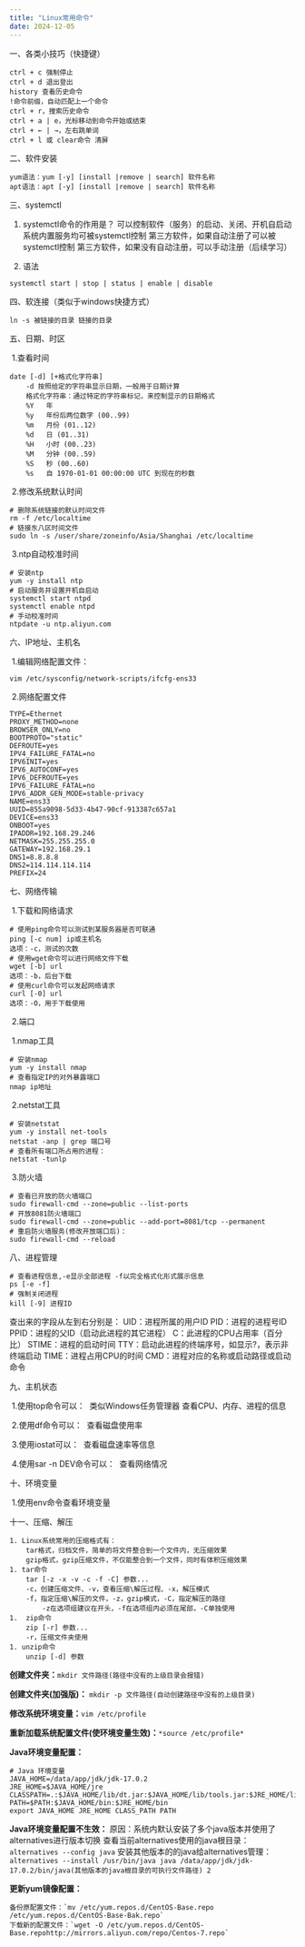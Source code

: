 ```yaml
---
title: "Linux常用命令"
date: 2024-12-05
---
```


一、各类小技巧（快捷键）

```
ctrl + c 强制停止
ctrl + d 退出登出
history 查看历史命令
!命令前缀，自动匹配上一个命令
ctrl + r，搜索历史命令
ctrl + a | e，光标移动到命令开始或结束
ctrl + ← | →，左右跳单词
ctrl + l 或 clear命令 清屏
```

二、软件安装

```
yum语法：yum [-y] [install |remove | search] 软件名称
apt语法：apt [-y] [install |remove | search] 软件名称
```

三、systemctl

1. systemctl命令的作用是？
可以控制软件（服务）的启动、关闭、开机自启动
系统内置服务均可被systemctl控制
第三方软件，如果自动注册了可以被systemctl控制
第三方软件，如果没有自动注册，可以手动注册（后续学习）

2. 语法

```
systemctl start | stop | status | enable | disable
```

四、软连接（类似于windows快捷方式）

```
ln -s 被链接的目录 链接的目录
```

五、日期、时区

​	1.查看时间

```
date [-d] [+格式化字符串]
	-d 按照给定的字符串显示日期，一般用于日期计算
	格式化字符串：通过特定的字符串标记，来控制显示的日期格式
	%Y   年
	%y   年份后两位数字 (00..99)
	%m   月份 (01..12)
	%d   日 (01..31)
	%H   小时 (00..23)
	%M   分钟 (00..59)
	%S   秒 (00..60)
	%s   自 1970-01-01 00:00:00 UTC 到现在的秒数
```

​	2.修改系统默认时间

```shell
# 删除系统链接的默认时间文件
rm -f /etc/localtime 
# 链接东八区时间文件
sudo ln -s /user/share/zoneinfo/Asia/Shanghai /etc/localtime 
```

​	3.ntp自动校准时间

```shell
# 安装ntp
yum -y install ntp
# 启动服务并设置开机自启动
systemctl start ntpd
systemctl enable ntpd
# 手动校准时间
ntpdate -u ntp.aliyun.com
```

六、IP地址、主机名

​	1.编辑网络配置文件：

`vim /etc/sysconfig/network-scripts/ifcfg-ens33`

​	2.网络配置文件

```properties
TYPE=Ethernet
PROXY_METHOD=none
BROWSER_ONLY=no
BOOTPROTO="static"
DEFROUTE=yes
IPV4_FAILURE_FATAL=no
IPV6INIT=yes
IPV6_AUTOCONF=yes
IPV6_DEFROUTE=yes
IPV6_FAILURE_FATAL=no
IPV6_ADDR_GEN_MODE=stable-privacy
NAME=ens33
UUID=855a9098-5d33-4b47-90cf-913387c657a1
DEVICE=ens33
ONBOOT=yes
IPADDR=192.168.29.246
NETMASK=255.255.255.0
GATEWAY=192.168.29.1
DNS1=8.8.8.8
DNS2=114.114.114.114
PREFIX=24
```

七、网络传输

​	1.下载和网络请求

```shell
# 使用ping命令可以测试到某服务器是否可联通
ping [-c num] ip或主机名
选项：-c，测试的次数
# 使用wget命令可以进行网络文件下载
wget [-b] url
选项：-b，后台下载
# 使用curl命令可以发起网络请求
curl [-0] url
选项：-O，用于下载使用
```

​	2.端口

​	1.nmap工具

```
# 安装nmap
yum -y install nmap
# 查看指定IP的对外暴露端口
nmap ip地址
```

​	2.netstat工具

```shell
# 安装netstat
yum -y install net-tools
netstat -anp | grep 端口号
# 查看所有端口所占用的进程：
netstat -tunlp
```

​	3.防火墙

```shell
# 查看已开放的防火墙端口
sudo firewall-cmd --zone=public --list-ports
# 开放8081防火墙端口
sudo firewall-cmd --zone=public --add-port=8081/tcp --permanent
# 重启防火墙服务(修改开放端口后)：
sudo firewall-cmd --reload
```

八、进程管理

```shell
# 查看进程信息,-e显示全部进程 -f以完全格式化形式展示信息
ps [-e -f]
# 强制关闭进程
kill [-9] 进程ID
```

查出来的字段从左到右分别是：
UID：进程所属的用户ID
PID：进程的进程号ID
PPID：进程的父ID（启动此进程的其它进程）
C：此进程的CPU占用率（百分比）
STIME：进程的启动时间
TTY：启动此进程的终端序号，如显示?，表示非终端启动
TIME：进程占用CPU的时间
CMD：进程对应的名称或启动路径或启动命令

九、主机状态

​	1.使用top命令可以：
​		类似Windows任务管理器
​		查看CPU、内存、进程的信息

​	2.使用df命令可以：
​		查看磁盘使用率

​	3.使用iostat可以：
​		查看磁盘速率等信息

​	4.使用sar -n DEV命令可以：
​		查看网络情况

十、环境变量

​	1.使用env命令查看环境变量

十一、压缩、解压

	1. Linux系统常用的压缩格式有：
		tar格式，归档文件，简单的将文件整合到一个文件内，无压缩效果
		gzip格式，gzip压缩文件，不仅能整合到一个文件，同时有体积压缩效果
	1. tar命令
		tar [-z -x -v -c -f -C] 参数...
		-c，创建压缩文件、-v，查看压缩\解压过程、-x，解压模式
		-f，指定压缩\解压的文件，-z，gzip模式，-C，指定解压的路径
			-z在选项组建议在开头，-f在选项组内必须在尾部，-C单独使用
	1.  zip命令
		zip [-r] 参数...
		-r，压缩文件夹使用
	1. unzip命令
		unzip [-d] 参数



**创建文件夹：**`mkdir 文件路径(路径中没有的上级目录会报错)`

**创建文件夹(加强版)：** `mkdir -p 文件路径(自动创建路径中没有的上级目录)`

**修改系统环境变量：**`vim /etc/profile`

**重新加载系统配置文件(使环境变量生效)：**`*source /etc/profile*`

**Java环境变量配置：**

```
# Java 环境变量
JAVA_HOME=/data/app/jdk/jdk-17.0.2
JRE_HOME=$JAVA_HOME/jre
CLASSPATH=.:$JAVA_HOME/lib/dt.jar:$JAVA_HOME/lib/tools.jar:$JRE_HOME/lib
PATH=$PATH:$JAVA_HOME/bin:$JRE_HOME/bin
export JAVA_HOME JRE_HOME CLASS_PATH PATH
```

**Java环境变量配置不生效：**
	原因：系统内默认安装了多个java版本并使用了alternatives进行版本切换
	查看当前alternatives使用的java根目录：`alternatives --config java`
	安装其他版本的的java给alternatives管理：`alternatives --install /usr/bin/java java /data/app/jdk/jdk-17.0.2/bin/java(其他版本的java根目录的可执行文件路径) 2`

**更新yum镜像配置：**

	备份原配置文件：`mv /etc/yum.repos.d/CentOS-Base.repo /etc/yum.repos.d/CentOS-Base-Bak.repo`
	下载新的配置文件：`wget -O /etc/yum.repos.d/CentOS-Base.repohttp://mirrors.aliyun.com/repo/Centos-7.repo`

